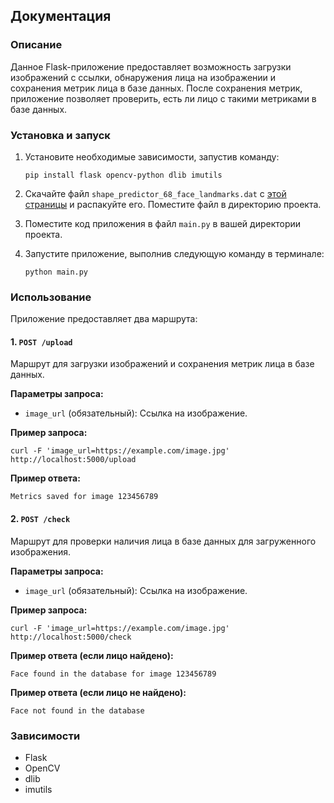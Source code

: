 ## Документация

### Описание
Данное Flask-приложение предоставляет возможность загрузки изображений с ссылки, обнаружения лица на изображении и сохранения метрик лица в базе данных. После сохранения метрик, приложение позволяет проверить, есть ли лицо с такими метриками в базе данных.

### Установка и запуск
1. Установите необходимые зависимости, запустив команду:
   ```
   pip install flask opencv-python dlib imutils
   ```
2. Скачайте файл `shape_predictor_68_face_landmarks.dat` с [этой страницы](https://github.com/italojs/facial-landmarks-recognition/blob/master/shape_predictor_68_face_landmarks.dat) и распакуйте его. Поместите файл в директорию проекта.

3. Поместите код приложения в файл `main.py` в вашей директории проекта.

4. Запустите приложение, выполнив следующую команду в терминале:
   ```
   python main.py
   ```

### Использование
Приложение предоставляет два маршрута:

#### 1. `POST /upload`
Маршрут для загрузки изображений и сохранения метрик лица в базе данных.

**Параметры запроса:**
- `image_url` (обязательный): Ссылка на изображение.

**Пример запроса:**
```
curl -F 'image_url=https://example.com/image.jpg' http://localhost:5000/upload
```

**Пример ответа:**
```
Metrics saved for image 123456789
```

#### 2. `POST /check`
Маршрут для проверки наличия лица в базе данных для загруженного изображения.

**Параметры запроса:**
- `image_url` (обязательный): Ссылка на изображение.

**Пример запроса:**
```
curl -F 'image_url=https://example.com/image.jpg' http://localhost:5000/check
```

**Пример ответа (если лицо найдено):**
```
Face found in the database for image 123456789
```

**Пример ответа (если лицо не найдено):**
```
Face not found in the database
```

### Зависимости
- Flask
- OpenCV
- dlib
- imutils
